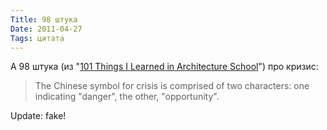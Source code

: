 ```yaml
---
Title: 98 штука
Date: 2011-04-27
Tags: цитата
---
```


А 98 штука (из "[101 Things I Learned in Architecture School](http://www.amazon.com/101-Things-Learned-Architecture-School/dp/0262062666)") про кризис:

> The Chinese symbol for crisis is comprised of two characters: one indicating "danger", the other, "opportunity".

Update: fake!